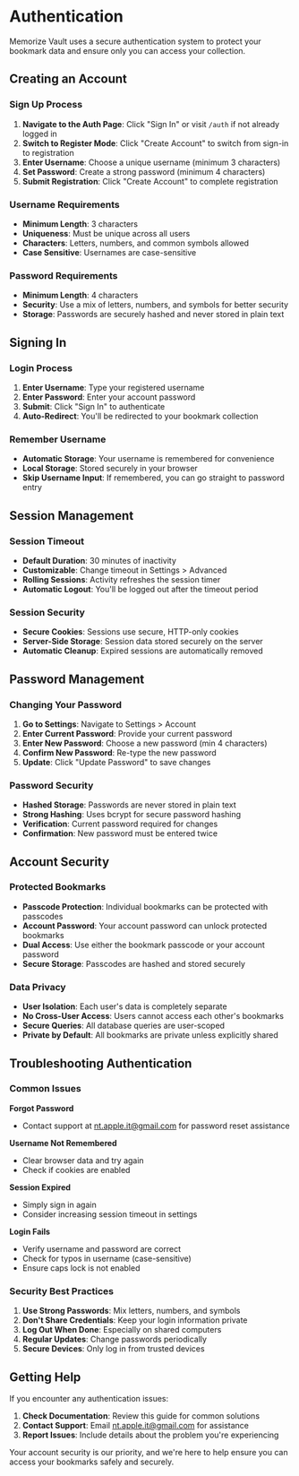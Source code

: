 # Authentication

Memorize Vault uses a secure authentication system to protect your bookmark data and ensure only you can access your collection.

## Creating an Account

### Sign Up Process

1. **Navigate to the Auth Page**: Click "Sign In" or visit `/auth` if not already logged in
2. **Switch to Register Mode**: Click "Create Account" to switch from sign-in to registration
3. **Enter Username**: Choose a unique username (minimum 3 characters)
4. **Set Password**: Create a strong password (minimum 4 characters)
5. **Submit Registration**: Click "Create Account" to complete registration

### Username Requirements

- **Minimum Length**: 3 characters
- **Uniqueness**: Must be unique across all users
- **Characters**: Letters, numbers, and common symbols allowed
- **Case Sensitive**: Usernames are case-sensitive

### Password Requirements

- **Minimum Length**: 4 characters
- **Security**: Use a mix of letters, numbers, and symbols for better security
- **Storage**: Passwords are securely hashed and never stored in plain text

## Signing In

### Login Process

1. **Enter Username**: Type your registered username
2. **Enter Password**: Enter your account password
3. **Submit**: Click "Sign In" to authenticate
4. **Auto-Redirect**: You'll be redirected to your bookmark collection

### Remember Username

- **Automatic Storage**: Your username is remembered for convenience
- **Local Storage**: Stored securely in your browser
- **Skip Username Input**: If remembered, you can go straight to password entry

## Session Management

### Session Timeout

- **Default Duration**: 30 minutes of inactivity
- **Customizable**: Change timeout in Settings > Advanced
- **Rolling Sessions**: Activity refreshes the session timer
- **Automatic Logout**: You'll be logged out after the timeout period

### Session Security

- **Secure Cookies**: Sessions use secure, HTTP-only cookies
- **Server-Side Storage**: Session data stored securely on the server
- **Automatic Cleanup**: Expired sessions are automatically removed

## Password Management

### Changing Your Password

1. **Go to Settings**: Navigate to Settings > Account
2. **Enter Current Password**: Provide your current password
3. **Enter New Password**: Choose a new password (min 4 characters)
4. **Confirm New Password**: Re-type the new password
5. **Update**: Click "Update Password" to save changes

### Password Security

- **Hashed Storage**: Passwords are never stored in plain text
- **Strong Hashing**: Uses bcrypt for secure password hashing
- **Verification**: Current password required for changes
- **Confirmation**: New password must be entered twice

## Account Security

### Protected Bookmarks

- **Passcode Protection**: Individual bookmarks can be protected with passcodes
- **Account Password**: Your account password can unlock protected bookmarks
- **Dual Access**: Use either the bookmark passcode or your account password
- **Secure Storage**: Passcodes are hashed and stored securely

### Data Privacy

- **User Isolation**: Each user's data is completely separate
- **No Cross-User Access**: Users cannot access each other's bookmarks
- **Secure Queries**: All database queries are user-scoped
- **Private by Default**: All bookmarks are private unless explicitly shared

## Troubleshooting Authentication

### Common Issues

**Forgot Password**
- Contact support at nt.apple.it@gmail.com for password reset assistance

**Username Not Remembered**
- Clear browser data and try again
- Check if cookies are enabled

**Session Expired**
- Simply sign in again
- Consider increasing session timeout in settings

**Login Fails**
- Verify username and password are correct
- Check for typos in username (case-sensitive)
- Ensure caps lock is not enabled

### Security Best Practices

1. **Use Strong Passwords**: Mix letters, numbers, and symbols
2. **Don't Share Credentials**: Keep your login information private
3. **Log Out When Done**: Especially on shared computers
4. **Regular Updates**: Change passwords periodically
5. **Secure Devices**: Only log in from trusted devices

## Getting Help

If you encounter any authentication issues:

1. **Check Documentation**: Review this guide for common solutions
2. **Contact Support**: Email nt.apple.it@gmail.com for assistance
3. **Report Issues**: Include details about the problem you're experiencing

Your account security is our priority, and we're here to help ensure you can access your bookmarks safely and securely.
